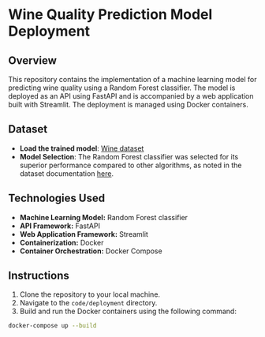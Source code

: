 # Wine Quality Prediction Model Deployment

## Overview

This repository contains the implementation of a machine learning model for predicting wine quality using a Random Forest classifier. The model is deployed as an API using FastAPI and is accompanied by a web application built with Streamlit. The deployment is managed using Docker containers.

## Dataset

- **Load the trained model**: [Wine dataset](https://scikit-learn.org/stable/modules/generated/sklearn.datasets.load_wine.html#sklearn.datasets.load_wine)
- **Model Selection**: The Random Forest classifier was selected for its superior performance compared to other algorithms, as noted in the dataset documentation [here](https://archive.ics.uci.edu/dataset/109/wine).

## Technologies Used

- **Machine Learning Model:** Random Forest classifier
- **API Framework:** FastAPI
- **Web Application Framework:** Streamlit
- **Containerization:** Docker
- **Container Orchestration:** Docker Compose

## Instructions

1. Clone the repository to your local machine.
2. Navigate to the `code/deployment` directory.
3. Build and run the Docker containers using the following command:
```bash
docker-compose up --build
```
